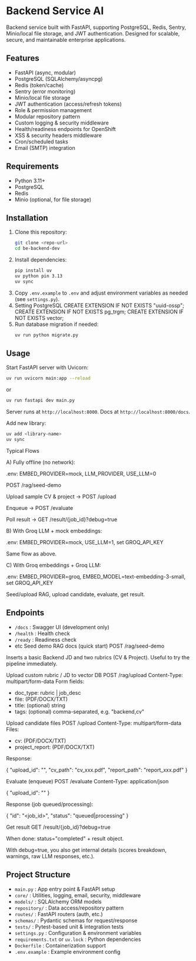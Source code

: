 
# Backend Service AI

Backend service built with FastAPI, supporting PostgreSQL, Redis, Sentry, Minio/local file storage, and JWT authentication. Designed for scalable, secure, and maintainable enterprise applications.

## Features

- FastAPI (async, modular)
- PostgreSQL (SQLAlchemy/asyncpg)
- Redis (token/cache)
- Sentry (error monitoring)
- Minio/local file storage
- JWT authentication (access/refresh tokens)
- Role & permission management
- Modular repository pattern
- Custom logging & security middleware
- Health/readiness endpoints for OpenShift
- XSS & security headers middleware
- Cron/scheduled tasks
- Email (SMTP) integration

## Requirements

- Python 3.11+
- PostgreSQL
- Redis
- Minio (optional, for file storage)

## Installation

1. Clone this repository:
   ```bash
   git clone <repo-url>
   cd be-backend-dev
   ```
2. Install dependencies:
   ```bash
   pip install uv
   uv python pin 3.13
   uv sync
   ```
3. Copy `.env.example` to `.env` and adjust environment variables as needed (see `settings.py`).
4. Setting PostgreSQL
CREATE EXTENSION IF NOT EXISTS "uuid-ossp";
CREATE EXTENSION IF NOT EXISTS pg_trgm;
CREATE EXTENSION IF NOT EXISTS vector;
5. Run database migration if needed:
   ```bash
   uv run python migrate.py
   ```
## Usage

Start FastAPI server with Uvicorn:

```bash
uv run uvicorn main:app --reload
```
or
```bash
uv run fastapi dev main.py
```

Server runs at `http://localhost:8000`.
Docs at `http://localhost:8000/docs`.

Add new library:
```bash
uv add <library-name>
uv sync
```

Typical Flows

A) Fully offline (no network):

.env: EMBED_PROVIDER=mock, LLM_PROVIDER, USE_LLM=0

POST /rag/seed-demo

Upload sample CV & project → POST /upload

Enqueue → POST /evaluate

Poll result → GET /result/{job_id}?debug=true

B) With Groq LLM + mock embeddings:

.env: EMBED_PROVIDER=mock, USE_LLM=1, set GROQ_API_KEY

Same flow as above.

C) With Groq embeddings + Groq LLM:

.env: EMBED_PROVIDER=groq, EMBED_MODEL=text-embedding-3-small, set GROQ_API_KEY

Seed/upload RAG, upload candidate, evaluate, get result.

## Endpoints

- `/docs` : Swagger UI (development only)
- `/health` : Health check
- `/ready` : Readiness check
- etc
Seed demo RAG docs (quick start)
POST /rag/seed-demo


Inserts a basic Backend JD and two rubrics (CV & Project). Useful to try the pipeline immediately.

Upload custom rubric / JD to vector DB
POST /rag/upload
Content-Type: multipart/form-data
Form fields:
  - doc_type: rubric | job_desc
  - file: (PDF/DOCX/TXT)
  - title: (optional) string
  - tags: (optional) comma-separated, e.g. "backend,cv"

Upload candidate files
POST /upload
Content-Type: multipart/form-data
Files:
  - cv: (PDF/DOCX/TXT)
  - project_report: (PDF/DOCX/TXT)


Response:

{ "upload_id": "<uuid>", "cv_path": "cv_xxx.pdf", "report_path": "report_xxx.pdf" }

Evaluate (enqueue)
POST /evaluate
Content-Type: application/json

{ "upload_id": "<uuid-from-upload>" }


Response (job queued/processing):

{ "id": "<job_id>", "status": "queued|processing" }

Get result
GET /result/{job_id}?debug=true


When done: status="completed" + result object.

With debug=true, you also get internal details (scores breakdown, warnings, raw LLM responses, etc.).
## Project Structure

- `main.py` : App entry point & FastAPI setup
- `core/` : Utilities, logging, email, security, middleware
- `models/` : SQLAlchemy ORM models
- `repository/` : Data access/repository pattern
- `routes/` : FastAPI routers (auth, etc.)
- `schemas/` : Pydantic schemas for request/response
- `tests/` : Pytest-based unit & integration tests
- `settings.py` : Configuration & environment variables
- `requirements.txt` or `uv.lock` : Python dependencies
- `Dockerfile` : Containerization support
- `.env.example` : Example environment config
